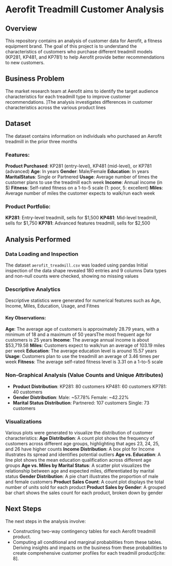 # Aerofit Treadmill Customer Analysis

## Overview

This repository contains an analysis of customer data for Aerofit, a fitness equipment brand. The goal of this project is to understand the characteristics of customers who purchase different treadmill models (KP281, KP481, and KP781) to help Aerofit provide better recommendations to new customers.

## Business Problem

The market research team at Aerofit aims to identify the target audience characteristics for each treadmill type to improve customer recommendations. ]The analysis investigates differences in customer characteristics across the various product lines

## Dataset

The dataset contains information on individuals who purchased an Aerofit treadmill in the prior three months

### Features:
**Product Purchased**: KP281 (entry-level), KP481 (mid-level), or KP781 (advanced) 
**Age**: In years
**Gender**: Male/Female 
**Education**: In years 
**MaritalStatus**: Single or Partnered
**Usage**: Average number of times the customer plans to use the treadmill each week
**Income**: Annual income (in $) 
**Fitness**: Self-rated fitness on a 1-to-5 scale (1: poor, 5: excellent) 
**Miles**: Average number of miles the customer expects to walk/run each week 

### Product Portfolio:
**KP281**: Entry-level treadmill, sells for \$1,500 
**KP481**: Mid-level treadmill, sells for \$1,750 
**KP781**: Advanced features treadmill, sells for \$2,500 

## Analysis Performed

### Data Loading and Inspection
The dataset `aerofit_treadmill.csv` was loaded using pandas
Initial inspection of the data shape revealed 180 entries and 9 columns
Data types and non-null counts were checked, showing no missing values

### Descriptive Analytics
Descriptive statistics were generated for numerical features such as Age, Income, Miles, Education, Usage, and Fitnes

#### Key Observations:
**Age**: The average age of customers is approximately 28.79 years, with a minimum of 18 and a maximum of 50 yearsThe most frequent age for customers is 25 years
**Income**: The average annual income is about \$53,719.58
**Miles**: Customers expect to walk/run an average of 103.19 miles per week
**Education**: The average education level is around 15.57 years
**Usage**: Customers plan to use the treadmill an average of 3.46 times per week
**Fitness**: The average self-rated fitness level is 3.31 on a 1-to-5 scale

### Non-Graphical Analysis (Value Counts and Unique Attributes)
* **Product Distribution**:
    KP281: 80 customers 
    KP481: 60 customers 
    KP781: 40 customers 
* **Gender Distribution**:
    Male: ~57.78% 
    Female: ~42.22%
* **Marital Status Distribution**:
    Partnered: 107 customers 
    Single: 73 customers 

### Visualizations
Various plots were generated to visualize the distribution of customer characteristics:
**Age Distribution**: A count plot shows the frequency of customers across different age groups, highlighting that ages 23, 24, 25, and 26 have higher counts
**Income Distribution**: A box plot for Income illustrates its spread and identifies potential outliers
**Age vs. Education**: A line plot shows the mean education qualification across different age groups
**Age vs. Miles by Marital Status**: A scatter plot visualizes the relationship between age and expected miles, differentiated by marital status
**Gender Distribution**: A pie chart illustrates the proportion of male and female customers
**Product Sales Count**: A count plot displays the total number of units sold for each product
**Product Sales by Gender**: A grouped bar chart shows the sales count for each product, broken down by gender

## Next Steps

The next steps in the analysis involve:
* Constructing two-way contingency tables for each Aerofit treadmill product.
* Computing all conditional and marginal probabilities from these tables.
Deriving insights and impacts on the business from these probabilities to create comprehensive customer profiles for each treadmill product[cite: 8].
